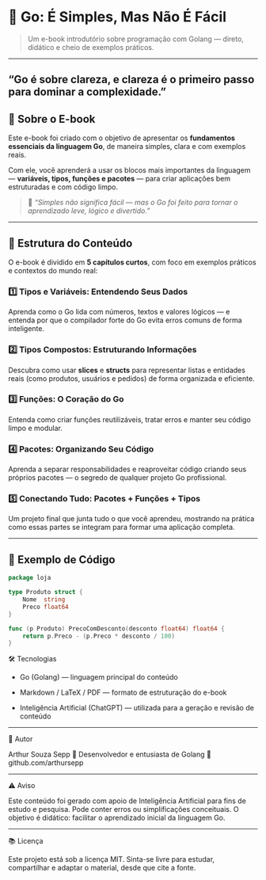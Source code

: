 # 🐹 Go: É Simples, Mas Não É Fácil  

> Um e-book introdutório sobre programação com Golang — direto, didático e cheio de exemplos práticos.

---

## “Go é sobre clareza, e clareza é o primeiro passo para dominar a complexidade.”

## 📘 Sobre o E-book

Este e-book foi criado com o objetivo de apresentar os **fundamentos essenciais da linguagem Go**, de maneira simples, clara e com exemplos reais.

Com ele, você aprenderá a usar os blocos mais importantes da linguagem — **variáveis, tipos, funções e pacotes** — para criar aplicações bem estruturadas e com código limpo.

> 🧠 *“Simples não significa fácil — mas o Go foi feito para tornar o aprendizado leve, lógico e divertido.”*

---

## 🧭 Estrutura do Conteúdo

O e-book é dividido em **5 capítulos curtos**, com foco em exemplos práticos e contextos do mundo real:

### 1️⃣ Tipos e Variáveis: Entendendo Seus Dados  
Aprenda como o Go lida com números, textos e valores lógicos — e entenda por que o compilador forte do Go evita erros comuns de forma inteligente.

### 2️⃣ Tipos Compostos: Estruturando Informações  
Descubra como usar **slices** e **structs** para representar listas e entidades reais (como produtos, usuários e pedidos) de forma organizada e eficiente.

### 3️⃣ Funções: O Coração do Go  
Entenda como criar funções reutilizáveis, tratar erros e manter seu código limpo e modular.

### 4️⃣ Pacotes: Organizando Seu Código  
Aprenda a separar responsabilidades e reaproveitar código criando seus próprios pacotes — o segredo de qualquer projeto Go profissional.

### 5️⃣ Conectando Tudo: Pacotes + Funções + Tipos  
Um projeto final que junta tudo o que você aprendeu, mostrando na prática como essas partes se integram para formar uma aplicação completa.

---

## 🧩 Exemplo de Código

```go
package loja

type Produto struct {
    Nome  string
    Preco float64
}

func (p Produto) PrecoComDesconto(desconto float64) float64 {
    return p.Preco - (p.Preco * desconto / 100)
}
```

🛠️ Tecnologias

* Go (Golang) — linguagem principal do conteúdo

* Markdown / LaTeX / PDF — formato de estruturação do e-book

* Inteligência Artificial (ChatGPT) — utilizada para a geração e revisão de conteúdo
---

🧠 Autor

Arthur Souza Sepp
📍 Desenvolvedor e entusiasta de Golang
🔗 github.com/arthursepp

---

⚠️ Aviso

Este conteúdo foi gerado com apoio de Inteligência Artificial para fins de estudo e pesquisa.
Pode conter erros ou simplificações conceituais.
O objetivo é didático: facilitar o aprendizado inicial da linguagem Go.

---

📚 Licença

Este projeto está sob a licença MIT.
Sinta-se livre para estudar, compartilhar e adaptar o material, desde que cite a fonte.
